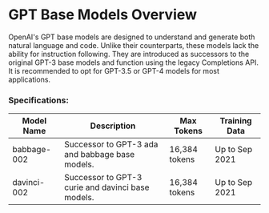 # GPT Base Models Overview

OpenAI's GPT base models are designed to understand and generate both natural language and code. Unlike their counterparts, these models lack the ability for instruction following. They are introduced as successors to the original GPT-3 base models and function using the legacy Completions API. It is recommended to opt for GPT-3.5 or GPT-4 models for most applications.

### Specifications:

| Model Name | Description | Max Tokens | Training Data |
|------------|-------------|------------|---------------|
| babbage-002 | Successor to GPT-3 ada and babbage base models. | 16,384 tokens | Up to Sep 2021 |
| davinci-002 | Successor to GPT-3 curie and davinci base models. | 16,384 tokens | Up to Sep 2021 |
